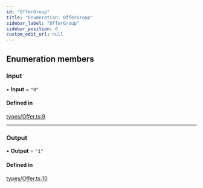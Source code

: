 ```yaml
---
id: "OfferGroup"
title: "Enumeration: OfferGroup"
sidebar_label: "OfferGroup"
sidebar_position: 0
custom_edit_url: null
---
```


## Enumeration members

### Input

• **Input** = `"0"`

#### Defined in

[types/Offer.ts:9](https://github.com/Super-Protocol/sp-sdk-js/blob/0eeb728/src/types/Offer.ts#L9)

___

### Output

• **Output** = `"1"`

#### Defined in

[types/Offer.ts:10](https://github.com/Super-Protocol/sp-sdk-js/blob/0eeb728/src/types/Offer.ts#L10)

